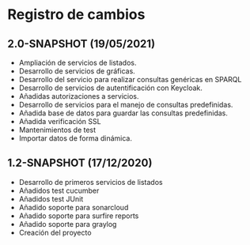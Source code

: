 # Registro de cambios

## 2.0-SNAPSHOT (19/05/2021)

- Ampliación de servicios de listados.
- Desarrollo de servicios de gráficas.
- Desarrollo del servicio para realizar consultas genéricas en SPARQL
- Desarrollo de servicios de autentificación con Keycloak.
- Añadidas autorizaciones a servicios.
- Desarrollo de servicios para el manejo de consultas predefinidas.
- Añadida base de datos para guardar las consultas predefinidas.
- Añadida verificación SSL
- Mantenimientos de test
- Importar datos de forma dinámica.



## 1.2-SNAPSHOT (17/12/2020)

- Desarrollo de primeros servicios de listados
- Añadidos test cucumber
- Añadidos test JUnit
- Añadido soporte para sonarcloud
- Añadido soporte para surfire reports
- Añadido soporte para graylog
- Creación del proyecto



